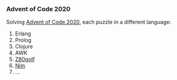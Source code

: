 ### Advent of Code 2020

Solving [Advent of Code 2020](https://adventofcode.com/2020/), each puzzle in a different language:

 1. Erlang
 2. Prolog
 3. Clojure
 4. AWK
 5. [Z80golf](https://esolangs.org/wiki/Z80golf)
 6. [Nim](https://nim-lang.org/)
 7. ...